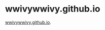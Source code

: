 # wwivywwivy.github.io

[wwivywwivy.github.io](http://wwivywwivy.github.io "博客网址：wwivywwivy.github.io"). 
